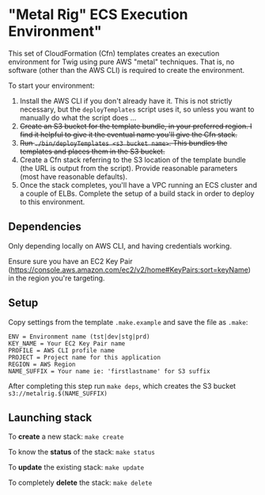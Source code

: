 # "Metal Rig" ECS Execution Environment"

This set of CloudFormation (Cfn) templates creates an execution environment for Twig using pure AWS
"metal" techniques.  That is, no software (other than the AWS CLI) is required to create the environment.

To start your environment:

1. Install the AWS CLI if you don't already have it.  This is not strictly necessary, but the `deployTemplates` script uses it, so unless you want to manually do what the script does ...
1. ~~Create an S3 bucket for the template bundle, in your preferred region.  I find it helpful to give it the eventual name you'll give the Cfn stack.~~
1. ~~Run `./bin/deployTemplates <s3 bucket name>`.  This bundles the templates and places them in the S3 bucket.~~
1. Create a Cfn stack referring to the S3 location of the template bundle (the URL is output from the script).  Provide reasonable parameters (most have reasonable defaults).
1. Once the stack completes, you'll have a VPC running an ECS cluster and a couple of ELBs.  Complete the setup of a build stack in order to deploy to this environment.

## Dependencies

Only depending locally on AWS CLI, and having credentials working.

Ensure sure you have an EC2 Key Pair (https://console.aws.amazon.com/ec2/v2/home#KeyPairs:sort=keyName) in the region you're targeting.

## Setup
Copy settings from the template `.make.example` and save the file as `.make`:

```
ENV = Environment name (tst|dev|stg|prd)
KEY_NAME = Your EC2 Key Pair name
PROFILE = AWS CLI profile name
PROJECT = Project name for this application
REGION = AWS Region
NAME_SUFFIX = Your name ie: 'firstlastname' for S3 suffix
```

After completing this step run `make deps`, which creates the S3 bucket `s3://metalrig.$(NAME_SUFFIX)`

## Launching stack

To **create** a new stack: `make create`

To know the **status** of the stack: `make status`

To **update** the existing stack: `make update`

To completely **delete** the stack: `make delete`
